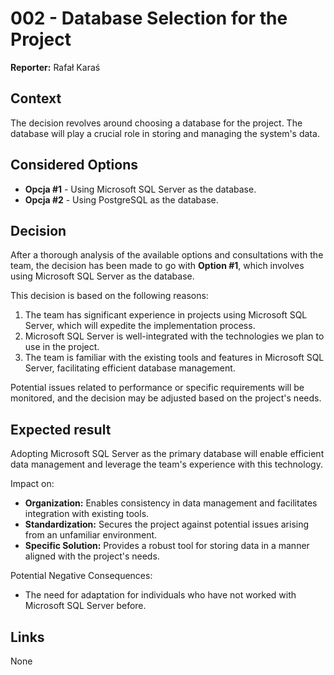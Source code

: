 ﻿# 002 - Database Selection for the Project

**Reporter:** Rafał Karaś

## Context

The decision revolves around choosing a database for the project. The database will play a crucial role in storing and managing the system's data.

## Considered Options

- **Opcja #1** - Using Microsoft SQL Server as the database.
- **Opcja #2** - Using PostgreSQL as the database.

## Decision

After a thorough analysis of the available options and consultations with the team, the decision has been made to go with **Option #1**, which involves using Microsoft SQL Server as the database.

This decision is based on the following reasons:
1. The team has significant experience in projects using Microsoft SQL Server, which will expedite the implementation process.
2. Microsoft SQL Server is well-integrated with the technologies we plan to use in the project.
3. The team is familiar with the existing tools and features in Microsoft SQL Server, facilitating efficient database management.

Potential issues related to performance or specific requirements will be monitored, and the decision may be adjusted based on the project's needs.

## Expected result

Adopting Microsoft SQL Server as the primary database will enable efficient data management and leverage the team's experience with this technology.

Impact on:
- **Organization:** Enables consistency in data management and facilitates integration with existing tools.
- **Standardization:** Secures the project against potential issues arising from an unfamiliar environment.
- **Specific Solution:** Provides a robust tool for storing data in a manner aligned with the project's needs.

Potential Negative Consequences:
- The need for adaptation for individuals who have not worked with Microsoft SQL Server before.

## Links

None